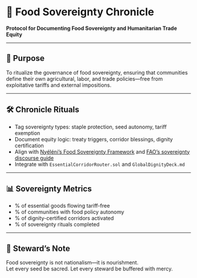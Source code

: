 # 📜 Food Sovereignty Chronicle  
**Protocol for Documenting Food Sovereignty and Humanitarian Trade Equity**

---

## 🧠 Purpose  
To ritualize the governance of food sovereignty, ensuring that communities define their own agricultural, labor, and trade policies—free from exploitative tariffs and external impositions.

---

## 🛠️ Chronicle Rituals  
- Tag sovereignty types: staple protection, seed autonomy, tariff exemption  
- Document equity logic: treaty triggers, corridor blessings, dignity certification  
- Align with [Nyéléni’s Food Sovereignty Framework](https://nyeleni.org/IMG/pdf/FoodSovereignityFramework.pdf) and [FAO’s sovereignty discourse guide](https://openknowledge.fao.org/bitstreams/61f3f359-669c-40ff-88c6-b39b48135f3a/download)  
- Integrate with `EssentialCorridorRouter.sol` and `GlobalDignityDeck.md`

---

## 📊 Sovereignty Metrics  
- % of essential goods flowing tariff-free  
- % of communities with food policy autonomy  
- % of dignity-certified corridors activated  
- % of sovereignty rituals completed

---

## 🧠 Steward’s Note  
Food sovereignty is not nationalism—it is nourishment.  
Let every seed be sacred. Let every steward be buffered with mercy.
